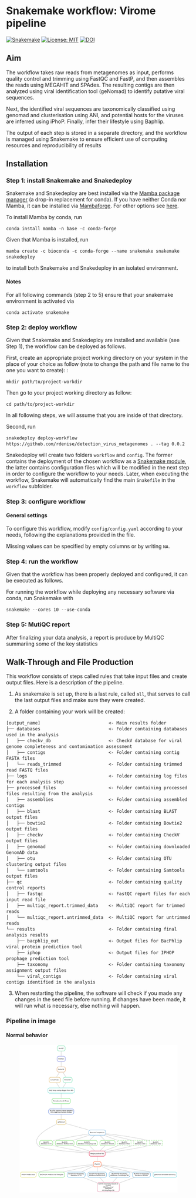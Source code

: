 # Snakemake workflow: Virome pipeline

[![Snakemake](https://img.shields.io/badge/snakemake-≥7.24.2-brightgreen.svg)](https://snakemake.github.io)
[![License: MIT](https://img.shields.io/badge/License-MIT-green.svg)](https://opensource.org/licenses/MIT)
[![DOI](https://zenodo.org/badge/617537743.svg)](https://zenodo.org/badge/latestdoi/617537743)

## Aim

The workflow takes raw reads from metagenomes as input, performs quality control and trimming using FastQC and FastP, and then assembles the reads using MEGAHIT and SPAdes. The resulting contigs are then analyzed using viral identification tool (geNomad) to identify putative viral sequences.

Next, the identified viral sequences are taxonomically classified using genomad and clusterisation using ANI, and potential hosts for the viruses are inferred using iPhoP. Finally, infer their lifestyle using Baphlip. 

The output of each step is stored in a separate directory, and the workflow is managed using Snakemake to ensure efficient use of computing resources and reproducibility of results 

## Installation

### Step 1: install Snakemake and Snakedeploy

Snakemake and Snakedeploy are best installed via the [Mamba package manager](https://github.com/mamba-org/mamba) (a drop-in replacement for conda). If you have neither Conda nor Mamba, it can be installed via [Mambaforge](https://github.com/conda-forge/miniforge#mambaforge). For other options see [here](https://github.com/mamba-org/mamba).

To install Mamba by conda, run

```shell
conda install mamba -n base -c conda-forge
```

Given that Mamba is installed, run 

```shell
mamba create -c bioconda -c conda-forge --name snakemake snakemake snakedeploy
```

to install both Snakemake and Snakedeploy in an isolated environment. 

#### Notes 

For all following commands (step 2 to 5) ensure that your snakemake environment is activated via 

```shell
conda activate snakemake
```

### Step 2: deploy workflow

Given that Snakemake and Snakedeploy are installed and available (see Step 1), the workflow can be deployed as follows.

First, create an appropriate project working directory on your system in the place of your choice as follow (note to change the path and file name to the one you want to create): : 

```shell
mkdir path/to/project-workdir
```

Then go to your project working directory as follow:

```shell
cd path/to/project-workdir
```

In all following steps, we will assume that you are inside of that directory.

Second, run 

```shell
snakedeploy deploy-workflow https://github.com/rdenise/detection_virus_metagenomes . --tag 0.0.2
```

Snakedeploy will create two folders `workflow` and `config`. The former contains the deployment of the chosen workflow as a [Snakemake module](https://snakemake.readthedocs.io/en/stable/snakefiles/deployment.html#using-and-combining-pre-exising-workflows), the latter contains configuration files which will be modified in the next step in order to configure the workflow to your needs. Later, when executing the workflow, Snakemake will automatically find the main `Snakefile` in the `workflow` subfolder.

### Step 3: configure workflow

#### General settings

To configure this workflow, modify `config/config.yaml` according to your needs, following the explanations provided in the file.  

Missing values can be specified by empty columns or by writing `NA`.

### Step 4: run the workflow

Given that the workflow has been properly deployed and configured, it can be executed as follows.

For running the workflow while deploying any necessary software via conda, run Snakemake with 

```shell
snakemake --cores 10 --use-conda 
```

### Step 5: MutiQC report

After finalizing your data analysis, a report is produce by MultiQC summariing some of the key statistics

## Walk-Through and File Production

This workflow consists of steps called rules that take input files and create output files. Here is a description of the pipeline.

1. As snakemake is set up, there is a last rule, called `all`, that serves to call the last output files and make sure they were created.

2. A folder containing your work will be created:

```
[output_name]                          <- Main results folder
├── databases                          <- Folder containing databases used in the analysis
│   ├── checkv_db                      <- CheckV database for viral genome completeness and contamination assessment
│   ├── contigs                        <- Folder containing contig FASTA files
│   └── reads_trimmed                  <- Folder containing trimmed read FASTQ files
├── logs                               <- Folder containing log files for each analysis step
├── processed_files                    <- Folder containing processed files resulting from the analysis
│   ├── assemblies                     <- Folder containing assembled contigs
│   ├── blast                          <- Folder containing BLAST output files
│   ├── bowtie2                        <- Folder containing Bowtie2 output files
│   ├── checkv                         <- Folder containing CheckV output files
│   ├── genomad                        <- Folder containing downloaded GenomAD data
│   ├── otu                            <- Folder containing OTU clustering output files
│   └── samtools                       <- Folder containing Samtools output files
├── qc                                 <- Folder containing quality control reports
│   ├── fastqc                         <- FastQC report files for each input read file
│   ├── multiqc_report.trimmed_data    <- MultiQC report for trimmed reads
│   └── multiqc_report.untrimmed_data  <- MultiQC report for untrimmed reads
└── results                            <- Folder containing final analysis results
    ├── bacphlip_out                   <- Output files for BacPhlip viral protein prediction tool
    ├── iphop                          <- Output files for IPHOP prophage prediction tool
    ├── taxonomy                       <- Folder containing taxonomy assignment output files
    └── viral_contigs                  <- Folder containing viral contigs identified in the analysis
```

3. When restarting the pipeline, the software will check if you made any changes in the seed file before running. If changes have been made, it will run what is necessary, else nothing will happen.

### Pipeline in image 

#### Normal behavior

<p align="center">
  <img src="doc/dag.png?raw=true" height="400">
</p>


